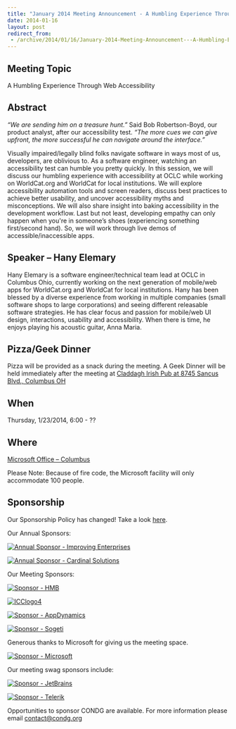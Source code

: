 ```yaml
---
title: "January 2014 Meeting Announcement - A Humbling Experience Through Web Accessibility"
date: 2014-01-16
layout: post
redirect_from:
 - /archive/2014/01/16/January-2014-Meeting-Announcement---A-Humbling-Experience-Through-Web.aspx
---
```


## Meeting Topic

A Humbling Experience Through Web Accessibility

## Abstract

*“We are sending him on a treasure hunt.”* Said Bob Robertson-Boyd, our product analyst, after our accessibility test. *“The more cues we can give upfront, the more successful he can navigate around the interface.”*

Visually impaired/legally blind folks navigate software in ways most of us, developers, are oblivious to. As a software engineer, watching an accessibility test can humble you pretty quickly. In this session, we will discuss our humbling experience with accessibility at OCLC while working on WorldCat.org and WorldCat for local institutions. We will explore accessibility automation tools and screen readers, discuss best practices to achieve better usability, and uncover accessibility myths and misconceptions. We will also share insight into baking accessibility in the development workflow. Last but not least, developing empathy can only happen when you're in someone’s shoes (experiencing something first/second hand). So, we will work through live demos of accessible/inaccessible apps.

## Speaker – Hany Elemary

Hany Elemary is a software engineer/technical team lead at OCLC in Columbus Ohio, currently working on the next generation of mobile/web apps for WorldCat.org and WorldCat for local institutions. Hany has been blessed by a diverse experience from working in multiple companies (small software shops to large corporations) and seeing different releasable software strategies. He has clear focus and passion for mobile/web UI design, interactions, usability and accessibility. When there is time, he enjoys playing his acoustic guitar, Anna Maria.

## Pizza/Geek Dinner

Pizza will be provided as a snack during the meeting. A Geek Dinner will be held immediately after the meeting at [Claddagh Irish Pub at 8745 Sancus Blvd., Columbus OH](http://www.bing.com/local/details.aspx?lid=YN671x11725012&amp;qt=yp&amp;what=claddagh&amp;where=Columbus,+Ohio&amp;s_cid=ansPhBkYp02&amp;mkt=en-us&amp;q=claddagh&amp;FORM=LARE)

## When

Thursday, 1/23/2014, 6:00 - ??

## Where

[Microsoft Office – Columbus](http://maps.google.com/maps?f=q&amp;hl=en&amp;q=8800+Lyra+Dr.+Columbus,+OH+43240&amp;om=1)

Please Note: Because of fire code, the Microsoft facility will only accommodate 100 people.

## Sponsorship

Our Sponsorship Policy has changed! Take a look [here](http://www.condg.org/documents/Sponsorship%20Policy.pdf).

Our Annual Sponsors:

[![Annual Sponsor - Improving Enterprises](http://condg.org/images/condg_org/Windows-Live-Writer/January-2013-Meeting-Announcement--_DBCD/clip_image0013_836cae65-6416-43f8-9634-cdf52c5f00a8.jpg "Annual Sponsor - Improving Enterprises")](http://www.improvingenterprises.com)

[![Annual Sponsor - Cardinal Solutions](http://condg.org/images/condg_org/Windows-Live-Writer/April-2013-Meeting-Announcement---MSMQ-a_B4CC/cardinal_color_tagline3_aa7a59d8-6af9-4071-a3c6-715999b671b0.jpg "Annual Sponsor - Cardinal Solutions")](http://www.cardinalsolutions.com)

Our Meeting Sponsors:

[![Sponsor - HMB](http://condg.org/images/condg_org/Windows-Live-Writer/January-2013-Meeting-Announcement--_DBCD/clip_image0033_345d4739-b377-4eef-b0cc-de2ce488a588.png "Sponsor - HMB")](http://hmbnet.com)

[![ICClogo4](http://condg.org/images/condg_org/Windows-Live-Writer/4255c814b202_13C55/ICClogo4_e695f6e0-b6b9-45cb-901d-6d8ed19e94f9.jpg "ICClogo4")](http://www.icctechnology.com/)

[![Sponsor - AppDynamics](http://condg.org/images/condg_org/Windows-Live-Writer/January-2013-Meeting-Announcement--_DBCD/clip_image0053_2dcab694-3305-4217-bd01-3197dce29f31.png "Sponsor - AppDynamics")](http://www.appdynamics.com)

[![Sponsor - Sogeti](http://condg.org/images/condg_org/Windows-Live-Writer/January-2013-Meeting-Announcement--_DBCD/sogeticolor_small_thumb.gif "Sponsor - Sogeti")](http://us.sogeti.com)

Generous thanks to Microsoft for giving us the meeting space.

[![Sponsor - Microsoft](http://condg.org/images/condg_org/Windows-Live-Writer/January-2013-Meeting-Announcement--_DBCD/clip_image0063_017112b5-ebbc-4d6b-9105-9a99563d1af4.png "Sponsor - Microsoft")](http://www.microsoft.com)

Our meeting swag sponsors include:

[![Sponsor - JetBrains](http://condg.org/images/condg_org/Windows-Live-Writer/January-2013-Meeting-Announcement--_DBCD/clip_image0073_813519ba-ec40-4014-b290-0f59941c9ad2.gif "Sponsor - JetBrains")](http://www.jetbrains.com/)

[![Sponsor - Telerik](http://condg.org/images/condg_org/Windows-Live-Writer/January-2013-Meeting-Announcement--_DBCD/telerik_logo_RGB_photoshop_thumb.jpg "Sponsor - Telerik")](http://www.telerik.com)

Opportunities to sponsor CONDG are available. For more information please email [contact@condg.org](mailto:contact@condg.org)

